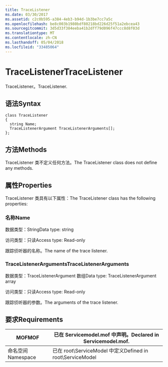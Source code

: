 ```yaml
---
title: TraceListener
ms.date: 03/30/2017
ms.assetid: c2c0b595-a384-4eb3-b94d-1b3be7cc7a5c
ms.openlocfilehash: be8c003b1980bdf80218bd226d25f51a2ebcea43
ms.sourcegitcommit: 3d5d33f384eeba41b2dff79d096f47ccc8d8f03d
ms.translationtype: MT
ms.contentlocale: zh-CN
ms.lasthandoff: 05/04/2018
ms.locfileid: "33485064"
---
```

# <a name="tracelistener"></a><span data-ttu-id="b7f30-102">TraceListener</span><span class="sxs-lookup"><span data-stu-id="b7f30-102">TraceListener</span></span>
<span data-ttu-id="b7f30-103">TraceListener。</span><span class="sxs-lookup"><span data-stu-id="b7f30-103">TraceListener.</span></span>  
  
## <a name="syntax"></a><span data-ttu-id="b7f30-104">语法</span><span class="sxs-lookup"><span data-stu-id="b7f30-104">Syntax</span></span>  
  
```  
class TraceListener  
{  
  string Name;  
  TraceListenerArgument TraceListenerArguments[];  
};  
```  
  
## <a name="methods"></a><span data-ttu-id="b7f30-105">方法</span><span class="sxs-lookup"><span data-stu-id="b7f30-105">Methods</span></span>  
 <span data-ttu-id="b7f30-106">TraceListener 类不定义任何方法。</span><span class="sxs-lookup"><span data-stu-id="b7f30-106">The TraceListener class does not define any methods.</span></span>  
  
## <a name="properties"></a><span data-ttu-id="b7f30-107">属性</span><span class="sxs-lookup"><span data-stu-id="b7f30-107">Properties</span></span>  
 <span data-ttu-id="b7f30-108">TraceListener 类具有以下属性：</span><span class="sxs-lookup"><span data-stu-id="b7f30-108">The TraceListener class has the following properties:</span></span>  
  
### <a name="name"></a><span data-ttu-id="b7f30-109">名称</span><span class="sxs-lookup"><span data-stu-id="b7f30-109">Name</span></span>  
 <span data-ttu-id="b7f30-110">数据类型：String</span><span class="sxs-lookup"><span data-stu-id="b7f30-110">Data type: string</span></span>  
  
 <span data-ttu-id="b7f30-111">访问类型：只读</span><span class="sxs-lookup"><span data-stu-id="b7f30-111">Access type: Read-only</span></span>  
  
 <span data-ttu-id="b7f30-112">跟踪侦听器的名称。</span><span class="sxs-lookup"><span data-stu-id="b7f30-112">The name of the trace listener.</span></span>  
  
### <a name="tracelistenerarguments"></a><span data-ttu-id="b7f30-113">TraceListenerArguments</span><span class="sxs-lookup"><span data-stu-id="b7f30-113">TraceListenerArguments</span></span>  
 <span data-ttu-id="b7f30-114">数据类型：TraceListenerArgument 数组</span><span class="sxs-lookup"><span data-stu-id="b7f30-114">Data type: TraceListenerArgument array</span></span>  
  
 <span data-ttu-id="b7f30-115">访问类型：只读</span><span class="sxs-lookup"><span data-stu-id="b7f30-115">Access type: Read-only</span></span>  
  
 <span data-ttu-id="b7f30-116">跟踪侦听器的参数。</span><span class="sxs-lookup"><span data-stu-id="b7f30-116">The arguments of the trace listener.</span></span>  
  
## <a name="requirements"></a><span data-ttu-id="b7f30-117">要求</span><span class="sxs-lookup"><span data-stu-id="b7f30-117">Requirements</span></span>  
  
|<span data-ttu-id="b7f30-118">MOF</span><span class="sxs-lookup"><span data-stu-id="b7f30-118">MOF</span></span>|<span data-ttu-id="b7f30-119">已在 Servicemodel.mof 中声明。</span><span class="sxs-lookup"><span data-stu-id="b7f30-119">Declared in Servicemodel.mof.</span></span>|  
|---------|-----------------------------------|  
|<span data-ttu-id="b7f30-120">命名空间</span><span class="sxs-lookup"><span data-stu-id="b7f30-120">Namespace</span></span>|<span data-ttu-id="b7f30-121">已在 root\ServiceModel 中定义</span><span class="sxs-lookup"><span data-stu-id="b7f30-121">Defined in root\ServiceModel</span></span>|
